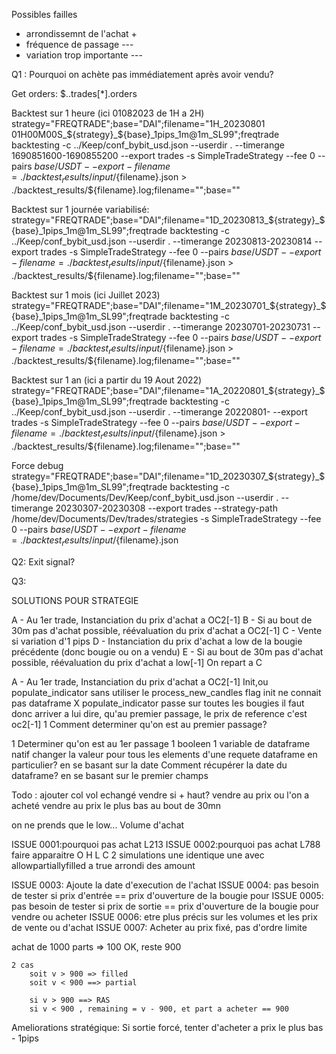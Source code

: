 Possibles failles

* arrondissemnt de l'achat +
* fréquence de passage ---
* variation trop importante ---

Q1 : Pourquoi on achète pas immédiatement après avoir vendu?

Get orders:
    $..trades[*].orders

Backtest sur 1 heure (ici 01082023 de 1H a 2H)
    strategy="FREQTRADE";base="DAI";filename="1H_20230801 01H00M00S_${strategy}_${base}_1pips_1m@1m_SL99";freqtrade backtesting -c ../Keep/conf_bybit_usd.json --userdir . --timerange 1690851600-1690855200 --export trades -s SimpleTradeStrategy --fee 0 --pairs ${base}/USDT --export-filename=./backtest_results/input/${filename}.json > ./backtest_results/${filename}.log;filename="";base=""

Backtest sur 1 journée variabilisé:
    strategy="FREQTRADE";base="DAI";filename="1D_20230813_${strategy}_${base}_1pips_1m@1m_SL99";freqtrade backtesting -c ../Keep/conf_bybit_usd.json --userdir . --timerange 20230813-20230814 --export trades -s SimpleTradeStrategy --fee 0 --pairs ${base}/USDT --export-filename=./backtest_results/input/${filename}.json > ./backtest_results/${filename}.log;filename="";base=""

Backtest sur 1 mois (ici Juillet 2023)
    strategy="FREQTRADE";base="DAI";filename="1M_20230701_${strategy}_${base}_1pips_1m@1m_SL99";freqtrade backtesting -c ../Keep/conf_bybit_usd.json --userdir . --timerange 20230701-20230731 --export trades -s SimpleTradeStrategy --fee 0 --pairs ${base}/USDT --export-filename=./backtest_results/input/${filename}.json > ./backtest_results/${filename}.log;filename="";base=""    

Backtest sur 1 an (ici a partir du 19 Aout 2022)
    strategy="FREQTRADE";base="DAI";filename="1A_20220801_${strategy}_${base}_1pips_1m@1m_SL99";freqtrade backtesting -c ../Keep/conf_bybit_usd.json --userdir . --timerange 20220801- --export trades -s SimpleTradeStrategy --fee 0 --pairs ${base}/USDT --export-filename=./backtest_results/input/${filename}.json > ./backtest_results/${filename}.log;filename="";base=""

Force debug
strategy="FREQTRADE";base="DAI";filename="1D_20230307_${strategy}_${base}_1pips_1m@1m_SL99";freqtrade backtesting -c /home/dev/Documents/Dev/Keep/conf_bybit_usd.json --userdir . --timerange 20230307-20230308 --export trades --strategy-path /home/dev/Documents/Dev/trades/strategies -s SimpleTradeStrategy --fee 0 --pairs ${base}/USDT --export-filename=./backtest_results/input/${filename}.json

Q2: Exit signal?

Q3: 


SOLUTIONS POUR STRATEGIE

A - Au 1er trade, Instanciation du prix d'achat a OC2[-1]
B - Si au bout de 30m pas d'achat possible, réévaluation du prix d'achat a OC2[-1]
C - Vente si variation d'1 pips
D - Instanciation du prix d'achat a low de la bougie précédente (donc bougie ou on a vendu)
E - Si au bout de 30m pas d'achat possible, réévaluation du prix d'achat a low[-1]
On repart a C


A - Au 1er trade, Instanciation du prix d'achat a OC2[-1]
    Init,ou populate_indicator sans utiliser le process_new_candles flag
    init ne connait pas dataframe X
    populate_indicator passe sur toutes les bougies il faut donc arriver a lui dire, qu'au premier passage, le prix de reference c'est oc2[-1]
        1 Comment determiner qu'on est au premier passage?

1 Determiner qu'on est au 1er passage
    1 booleen
    1 variable de dataframe natif
    changer la valeur pour tous les elements d'une requete dataframe en particulier?
    en se basant sur la date
        Comment récupérer la date du dataframe? en se basant sur le premier champs


    
Todo : ajouter col vol echangé
vendre si + haut?
    vendre au prix ou l'on a acheté
        vendre au prix le plus bas au bout de 30mn

    
on ne prends que le low...
Volume d'achat

ISSUE 0001:pourquoi pas achat L213
ISSUE 0002:pourquoi pas achat L788
faire apparaitre O H L C
2 simulations une identique
une avec allowpartiallyfilled a true
arrondi des amount


ISSUE 0003: Ajoute la date d'execution de l'achat
ISSUE 0004: pas besoin de tester si prix d'entrée == prix d'ouverture de la bougie pour 
ISSUE 0005: pas besoin de tester si prix de sortie == prix d'ouverture de la bougie pour vendre ou acheter
ISSUE 0006: etre plus précis sur les volumes et les prix de vente ou d'achat
ISSUE 0007: Acheter au prix fixé, pas d'ordre limite


achat de 1000 parts
    => 100 OK, reste 900

    2 cas
        soit v > 900 => filled
        soit v < 900 ==> partial

        si v > 900 ==> RAS
        si v < 900 , remaining = v - 900, et part a acheter == 900


Ameliorations stratégique:
    Si sortie forcé, tenter d'acheter a prix le plus bas - 1pips
    
